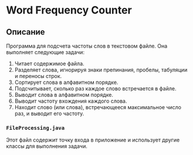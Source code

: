 # Word Frequency Counter

## Описание

Программа для подсчета частоты слов в текстовом файле. Она выполняет следующие задачи:

1. Читает содержимое файла.
2. Разделяет слова, игнорируя знаки препинания, пробелы, табуляции и переносы строк.
3. Сортирует слова в алфавитном порядке.
4. Подсчитывает, сколько раз каждое слово встречается в файле.
5. Выводит слова в алфавитном порядке.
6. Выводит частоту вхождения каждого слова.
7. Находит слово (или слова), встречающееся максимальное число раз, и выводит его частоту.

### `FileProcessing.java`

Этот файл содержит точку входа в приложение и использует другие классы для выполнения задачи.

